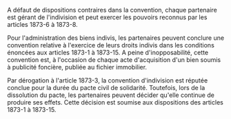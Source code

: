A défaut de dispositions contraires dans la convention, chaque partenaire est gérant de l'indivision et peut exercer les pouvoirs reconnus par les articles 1873-6 à 1873-8.

Pour l'administration des biens indivis, les partenaires peuvent conclure une convention relative à l'exercice de leurs droits indivis dans les conditions énoncées aux articles 1873-1 à 1873-15. A peine d'inopposabilité, cette convention est, à l'occasion de chaque acte d'acquisition d'un bien soumis à publicité foncière, publiée au fichier immobilier.

Par dérogation à l'article 1873-3, la convention d'indivision est réputée conclue pour la durée du pacte civil de solidarité. Toutefois, lors de la dissolution du pacte, les partenaires peuvent décider qu'elle continue de produire ses effets. Cette décision est soumise aux dispositions des articles 1873-1 à 1873-15.
